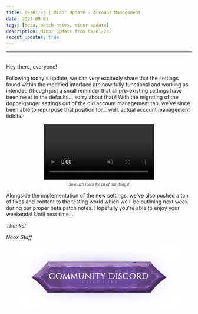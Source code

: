 ```yaml
---
title: 09/01/23 | Minor Update - Account Management
date: 2023-09-01
tags: [beta, patch-notes, minor update]
description: Minor update from 09/01/23.
recent_updates: true
---
```


***
<br>
Hey there, everyone!

Following today's update, we can very excitedly share that the settings found within the modified interface are now fully functional and working as intended (though just a small reminder that all pre-existing settings have been reset to the defaults... sorry about that)! With the migrating of the doppelganger settings out of the old account management tab, we've since been able to repurpose that position for... well, actual account management tidbits.

<div class="spacer-medium"></div>
<center><video autoplay loop muted><source src="/assets/img/updates/090123/settingsmovement.webm" type="video/webm"></video><br>
<em><font size="1">So much room for all of our things!</font></em></center>
<div class="spacer-medium"></div>

Alongside the implementation of the new settings, we've also pushed a ton of fixes and content to the testing world which we'll be outlining next week during our proper beta patch notes. Hopefully you're able to enjoy your weekends! Until next time...

<em>Thanks!

<em>Neox Staff<br>

<div class="spacer-medium"></div>
<center><a href="https://discord.com/invite/neoxps"><img src="/assets/img/JoinDiscord.png"></a></center>